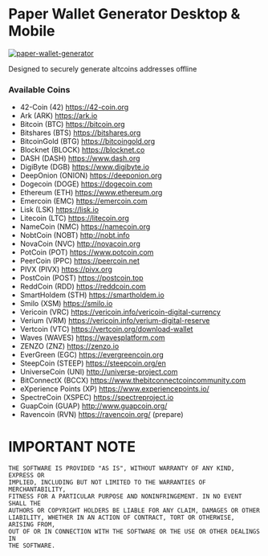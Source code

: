 # Paper Wallet Generator Desktop & Mobile

[![paper-wallet-generator](https://snapcraft.io//paper-wallet-generator/badge.svg)](https://snapcraft.io/paper-wallet-generator)

Designed to securely generate altcoins addresses offline

### Available Coins

- 42-Coin (42) https://42-coin.org
- Ark (ARK) https://ark.io
- Bitcoin (BTC) https://bitcoin.org
- Bitshares (BTS) https://bitshares.org
- BitcoinGold (BTG) https://bitcoingold.org
- Blocknet (BLOCK) https://blocknet.co
- DASH (DASH) https://www.dash.org
- DigiByte (DGB) https://www.digibyte.io
- DeepOnion (ONION) https://deeponion.org
- Dogecoin (DOGE) https://dogecoin.com
- Ethereum (ETH) https://www.ethereum.org
- Emercoin (EMC) https://emercoin.com
- Lisk (LSK) https://lisk.io
- Litecoin (LTC) https://litecoin.org
- NameCoin (NMC) https://namecoin.org
- NobtCoin (NOBT) http://nobt.info
- NovaCoin (NVC) http://novacoin.org
- PotCoin (POT) https://www.potcoin.com
- PeerCoin (PPC) https://peercoin.net
- PIVX (PIVX) https://pivx.org
- PostCoin (POST) https://postcoin.top
- ReddCoin (RDD) https://reddcoin.com
- SmartHoldem (STH) https://smartholdem.io
- Smilo (XSM) https://smilo.io
- Vericoin (VRC) https://vericoin.info/vericoin-digital-currency
- Verium (VRM) https://vericoin.info/verium-digital-reserve
- Vertcoin (VTC) https://vertcoin.org/download-wallet
- Waves (WAVES) https://wavesplatform.com
- ZENZO (ZNZ) https://zenzo.io
- EverGreen (EGC) https://evergreencoin.org
- SteepCoin (STEEP) https://steepcoin.org/en
- UniverseCoin (UNI) http://universe-project.com
- BitConnectX (BCCX) https://www.thebitconnectcoincommunity.com
- eXperience Points (XP) https://www.experiencepoints.io/
- SpectreCoin (XSPEC) https://spectreproject.io
- GuapCoin (GUAP) http://www.guapcoin.org/
- Ravencoin (RVN) https://ravencoin.org/ (prepare)

# IMPORTANT NOTE

    THE SOFTWARE IS PROVIDED "AS IS", WITHOUT WARRANTY OF ANY KIND, EXPRESS OR
    IMPLIED, INCLUDING BUT NOT LIMITED TO THE WARRANTIES OF MERCHANTABILITY,
    FITNESS FOR A PARTICULAR PURPOSE AND NONINFRINGEMENT. IN NO EVENT SHALL THE
    AUTHORS OR COPYRIGHT HOLDERS BE LIABLE FOR ANY CLAIM, DAMAGES OR OTHER
    LIABILITY, WHETHER IN AN ACTION OF CONTRACT, TORT OR OTHERWISE, ARISING FROM,
    OUT OF OR IN CONNECTION WITH THE SOFTWARE OR THE USE OR OTHER DEALINGS IN
    THE SOFTWARE.
